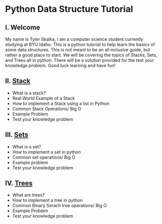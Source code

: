 # Python Data Structure Tutorial

## I. Welcome
My name is Tyler Skalka, I am a computer science student currently studying at BYU Idaho. This is a python tutorial to help learn the basics of some data structures. This is not meant to be an all inclusive guide, but rather a good place to start.
We will be covering the topics of Stacks, Sets, and Trees all in python. There will be a solution provided for the test your knowledge problem. Good luck learning and have fun!

## II. [Stack](https://github.com/Tskalka/DataStructureTutorial/blob/main/1-Stacks.md)
* What is a stack?
* Real World Example of a Stack
* How to implement a Stack using a list in Python
* Common Stack Operations/ Big O
* Example Problem
* Test your knowledge problem
 
## III. [Sets](https://github.com/Tskalka/DataStructureTutorial/blob/main/2-Sets.md)
* What is a set?
* How to implement a set in python
* Common set operations/ Big O
* Example problem
* Test your knowledge problem

## IV. [Trees](https://github.com/Tskalka/DataStructureTutorial/blob/main/3-Trees.md)
* What are trees?
* How to implement a tree in python
* Common Binary Serach tree operations/ Big O
* Example Problem
* Test your knowledge problem
